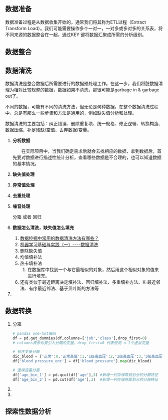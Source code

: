 ## 数据准备

数据准备过程是从数据收集开始的，通常我们将其称为ETL过程（Extract Transform Load）。我们可能需要操作多个一对一，一对多或多对多的关系表，将不同来源的数据整合在一起，通过KEY 键将数据汇聚成所需的分析级别。

## 数据整合

## 数据清洗

数据清洗是整合数据后所需要进行的数据预处理工作。在这一步，我们将脏数据清理为相对比较规整的数据，数据如果不清洗，那很可能是garbage in & garbage out了。

不同的数据，可能有不同的清洗方法，但无论是何种数据，在整个数据清洗过程中，总是有那么一些步骤和方法是通用的，例如缺失值分析和处理。

数据清洗的主要包括：纠正错误、删除重复项、统一规格、修正逻辑、转换构造、数据压缩、补足残缺/空值、丢弃数据/变量。

1. **分析数据**

   　　在实际项目中，当我们确定需求后就会去找相应的数据，拿到数据后，首先要对数据进行描述性统计分析，查看哪些数据是不合理的，也可以知道数据的基本情况。

2. **缺失值处理**

3. **异常值处理**

4. **去重处理**

5. **噪音处理**

   分箱 或者 回归

   

1. **数据怎么清洗，缺失值怎么填充**
   1. [数据挖掘中常用的数据清洗方法有哪些？](https://www.zhihu.com/question/22077960)
   2. [机器学习基础与实践（一）----数据清洗](https://www.cnblogs.com/charlotte77/p/5606926.html)
   3. 删除缺失值
   4. 均值填补法
   5. 热卡填补法
      1. 在数据库中找到一个与它最相似的对象，然后用这个相似对象的值来进行填充。
   6. 还有类似于最近距离决定填补法、回归填补法、多重填补方法、K-最近邻法、有序最近邻法、基于贝叶斯的方法等
2. 

## 数据转换

1. 分箱

   ```python
   # pandas one-hot编码
   df = pd.get_dummies(df,columns=['job','class'],drop_first=0)
   # columns表示你要引入分箱的变量，drop_first=0 代表使用 n-1个虚拟变量
   
   # 有序变量分箱
   dic_blood = {'正常':0,'正常高值':1,'1级高血压':2,'2级高血压':3,'3级高血压':4}
   df['blood_pressure_enc'] = df['blood_pressure'].map(dic_blood)
   
   # 连续变量分箱
   df['age_bin_1'] = pd.qcut(df['age'],3) #新增一列存储等频划分的分箱特征
   df['age_bin_2'] = pd.cut(df['age'],3)  #新增一列存储等距划分的分箱特征
   ```

2. 

3. 

## 探索性数据分析